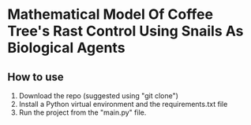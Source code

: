 # Mathematical Model Of Coffee Tree's Rast Control Using Snails As Biological Agents

## How to use
1. Download the repo (suggested using "git clone")
2. Install a Python virtual environment and the requirements.txt file 
3. Run the project from the "main.py" file.
